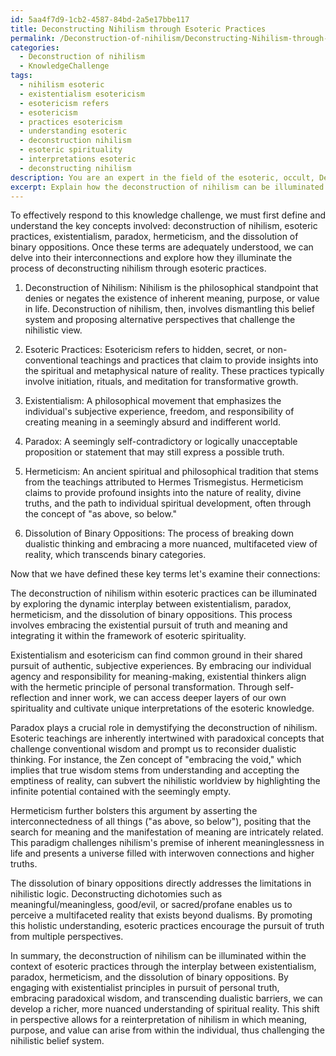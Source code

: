 ```yaml
---
id: 5aa4f7d9-1cb2-4587-84bd-2a5e17bbe117
title: Deconstructing Nihilism through Esoteric Practices
permalink: /Deconstruction-of-nihilism/Deconstructing-Nihilism-through-Esoteric-Practices/
categories:
  - Deconstruction of nihilism
  - KnowledgeChallenge
tags:
  - nihilism esoteric
  - existentialism esotericism
  - esotericism refers
  - esotericism
  - practices esotericism
  - understanding esoteric
  - deconstruction nihilism
  - esoteric spirituality
  - interpretations esoteric
  - deconstructing nihilism
description: You are an expert in the field of the esoteric, occult, Deconstruction of nihilism and Education. You are a writer of tests, challenges, books and deep knowledge on Deconstruction of nihilism for initiates and students to gain deep insights and understanding from. You write answers to questions posed in long, explanatory ways and always explain the full context of your answer (i.e., related concepts, formulas, examples, or history), as well as the step-by-step thinking process you take to answer the challenges. Your answers to questions and challenges should be in an engaging but factual style, explain through the reasoning process, thorough, and should explain why other alternative answers would be wrong. Summarize the key themes, ideas, and conclusions at the end.
excerpt: Explain how the deconstruction of nihilism can be illuminated within the context of an esoteric practice, taking into account the interplay between existentialism, paradox, and the spiritual pursuit of truth and meaning invoked by hermeticism and the dissolution of binary oppositions.
---
```

To effectively respond to this knowledge challenge, we must first define and understand the key concepts involved: deconstruction of nihilism, esoteric practices, existentialism, paradox, hermeticism, and the dissolution of binary oppositions. Once these terms are adequately understood, we can delve into their interconnections and explore how they illuminate the process of deconstructing nihilism through esoteric practices.

1. Deconstruction of Nihilism: Nihilism is the philosophical standpoint that denies or negates the existence of inherent meaning, purpose, or value in life. Deconstruction of nihilism, then, involves dismantling this belief system and proposing alternative perspectives that challenge the nihilistic view.

2. Esoteric Practices: Esotericism refers to hidden, secret, or non-conventional teachings and practices that claim to provide insights into the spiritual and metaphysical nature of reality. These practices typically involve initiation, rituals, and meditation for transformative growth.

3. Existentialism: A philosophical movement that emphasizes the individual's subjective experience, freedom, and responsibility of creating meaning in a seemingly absurd and indifferent world.

4. Paradox: A seemingly self-contradictory or logically unacceptable proposition or statement that may still express a possible truth.

5. Hermeticism: An ancient spiritual and philosophical tradition that stems from the teachings attributed to Hermes Trismegistus. Hermeticism claims to provide profound insights into the nature of reality, divine truths, and the path to individual spiritual development, often through the concept of "as above, so below."

6. Dissolution of Binary Oppositions: The process of breaking down dualistic thinking and embracing a more nuanced, multifaceted view of reality, which transcends binary categories.

Now that we have defined these key terms let's examine their connections:

The deconstruction of nihilism within esoteric practices can be illuminated by exploring the dynamic interplay between existentialism, paradox, hermeticism, and the dissolution of binary oppositions. This process involves embracing the existential pursuit of truth and meaning and integrating it within the framework of esoteric spirituality.

Existentialism and esotericism can find common ground in their shared pursuit of authentic, subjective experiences. By embracing our individual agency and responsibility for meaning-making, existential thinkers align with the hermetic principle of personal transformation. Through self-reflection and inner work, we can access deeper layers of our own spirituality and cultivate unique interpretations of the esoteric knowledge.

Paradox plays a crucial role in demystifying the deconstruction of nihilism. Esoteric teachings are inherently intertwined with paradoxical concepts that challenge conventional wisdom and prompt us to reconsider dualistic thinking. For instance, the Zen concept of "embracing the void," which implies that true wisdom stems from understanding and accepting the emptiness of reality, can subvert the nihilistic worldview by highlighting the infinite potential contained with the seemingly empty.

Hermeticism further bolsters this argument by asserting the interconnectedness of all things ("as above, so below"), positing that the search for meaning and the manifestation of meaning are intricately related. This paradigm challenges nihilism's premise of inherent meaninglessness in life and presents a universe filled with interwoven connections and higher truths.

The dissolution of binary oppositions directly addresses the limitations in nihilistic logic. Deconstructing dichotomies such as meaningful/meaningless, good/evil, or sacred/profane enables us to perceive a multifaceted reality that exists beyond dualisms. By promoting this holistic understanding, esoteric practices encourage the pursuit of truth from multiple perspectives.

In summary, the deconstruction of nihilism can be illuminated within the context of esoteric practices through the interplay between existentialism, paradox, hermeticism, and the dissolution of binary oppositions. By engaging with existentialist principles in pursuit of personal truth, embracing paradoxical wisdom, and transcending dualistic barriers, we can develop a richer, more nuanced understanding of spiritual reality. This shift in perspective allows for a reinterpretation of nihilism in which meaning, purpose, and value can arise from within the individual, thus challenging the nihilistic belief system.
